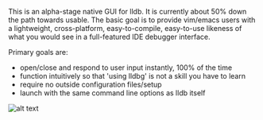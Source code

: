This is an alpha-stage native GUI for lldb. It is currently about 50% down the path towards usable.
The basic goal is to provide vim/emacs users with a lightweight, cross-platform, easy-to-compile, easy-to-use likeness of what you would see in a full-featured IDE debugger interface.


Primary goals are:
* open/close and respond to user input instantly, 100% of the time
* function intuitively so that 'using lldbg' is not a skill you have to learn
* require no outside configuration files/setup
* launch with the same command line options as lldb itself


![alt text](https://raw.githubusercontent.com/zmeadows/lldbg/master/screenshot.png)
